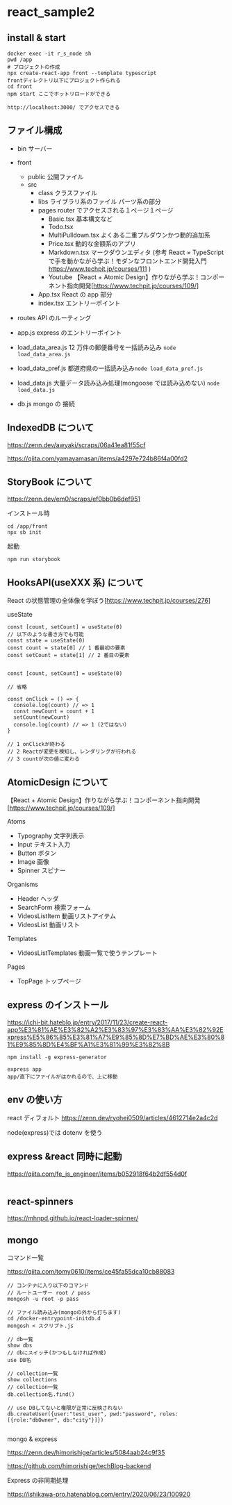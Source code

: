 # react_sample2

## install & start

```
docker exec -it r_s_node sh
pwd /app
# プロジェクトの作成
npx create-react-app front --template typescript
frontディレクトリ以下にプロジェクト作られる
cd front
npm start ここでホットリロードができる

http://localhost:3000/ でアクセスできる
```

## ファイル構成

- bin サーバー
- front

  - public 公開ファイル
  - src
    - class クラスファイル
    - libs ライブラリ系のファイル パーツ系の部分
    - pages router でアクセスされる１ページ１ページ
      - Basic.tsx 基本構文など
      - Todo.tsx
      - MultiPulldown.tsx よくある二重プルダウンかつ動的追加系
      - Price.tsx 動的な金額系のアプリ
      - Markdown.tsx マークダウンエディタ (参考 React × TypeScript で手を動かながら学ぶ！モダンなフロントエンド開発入門 https://www.techpit.jp/courses/111 )
      - Youtube 【React + Atomic Design】作りながら学ぶ！コンポーネント指向開発[https://www.techpit.jp/courses/109/]
    - App.tsx React の app 部分
    - index.tsx エントリーポイント

- routes API のルーティング
- app.js express のエントリーポイント
- load_data_area.js 12 万件の郵便番号を一括読み込み `node load_data_area.js`
- load_data_pref.js 都道府県の一括読み込み`node load_data_pref.js`
- load_data.js 大量データ読み込み処理(mongoose では読み込めない) `node load_data.js`
- db.js mongo の 接続

## IndexedDB について

https://zenn.dev/awyaki/scraps/06a41ea81f55cf

https://qiita.com/yamayamasan/items/a4297e724b86f4a00fd2

## StoryBook について

https://zenn.dev/em0/scraps/ef0bb0b6def951

インストール時

```
cd /app/front
npx sb init
```

起動

```
npm run storybook
```

## HooksAPI(useXXX 系) について

React の状態管理の全体像を学ぼう[https://www.techpit.jp/courses/276]

useState

```
const [count, setCount] = useState(0)
// 以下のような書き方でも可能
const state = useState(0)
const count = state[0] // 1 番最初の要素
const setCount = state[1] // 2 番目の要素


const [count, setCount] = useState(0)

// 省略

const onClick = () => {
  console.log(count) // => 1
  const newCount = count + 1
  setCount(newCount)
  console.log(count) // => 1 (2ではない）
}

// 1 onClickが終わる
// 2 Reactが変更を検知し、レンダリングが行われる
// 3 countが次の値に変わる
```

## AtomicDesign について

【React + Atomic Design】作りながら学ぶ！コンポーネント指向開発[https://www.techpit.jp/courses/109/]

Atoms

- Typography 文字列表示
- Input テキスト入力
- Button ボタン
- Image 画像
- Spinner スピナー

Organisms

- Header ヘッダ
- SearchForm 検索フォーム
- VideosListItem 動画リストアイテム
- VideosList 動画リスト

Templates

- VideosListTemplates 動画一覧で使うテンプレート

Pages

- TopPage トップページ

## express のインストール

https://ichi-bit.hateblo.jp/entry/2017/11/23/create-react-app%E3%81%AE%E3%82%A2%E3%83%97%E3%83%AA%E3%82%92Express%E5%86%85%E3%81%A7%E9%85%8D%E7%BD%AE%E3%80%81%E9%85%8D%E4%BF%A1%E3%81%99%E3%82%8B

```
npm install -g express-generator

express app
app/直下にファイルがはかれるので、上に移動
```

## env の使い方

react ディフォルト
https://zenn.dev/ryohei0509/articles/4612714e2a4c2d

node(express)では dotenv を使う

## express &react 同時に起動

https://qiita.com/fe_js_engineer/items/b052918f64b2df554d0f

```

```

## react-spinners

https://mhnpd.github.io/react-loader-spinner/

## mongo

コマンド一覧

https://qiita.com/tomy0610/items/ce45fa55dca10cb88083

```
// コンテナに入り以下のコマンド
// ルートユーザー root / pass
mongosh -u root -p pass

// ファイル読み込み(mongoの外から打ちます)
cd /docker-entrypoint-initdb.d
mongosh < スクリプト.js

// db一覧
show dbs
// dbにスイッチ(かつもしなければ作成)
use DB名

// collection一覧
show collections
// collection一覧
db.collection名.find()

// use DBしてないと権限が正常に反映されない
db.createUser({user:"test_user", pwd:"password", roles:[{role:"dbOwner", db:"city"}]})


```

mongo & express

https://zenn.dev/himorishige/articles/5084aab24c9f35

https://github.com/himorishige/techBlog-backend

Express の非同期処理

https://ishikawa-pro.hatenablog.com/entry/2020/06/23/100920
